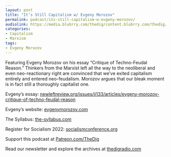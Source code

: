 ```yaml
---
layout: post
title: "It’s Still Capitalism w/ Evgeny Morozov"
permalink: podcast/its-still-capitalism-w-evgeny-morozov/
audiolink: https://media.blubrry.com/thedig/content.blubrry.com/thedig/The_Dig-EP_364-Morozov.mp3
categories:
- Capitalism
- Marxism
tags:
- Evgeny Morozov
---
```


Featuring Evgeny Morozov on his essay “Critique of Techno-Feudal Reason.” Thinkers from the Marxist left all the way to the neoliberal and even neo-reactionary right are convinced that we’ve exited capitalism entirely and entered neo-feudalism. Morozov argues that our bleak moment is in fact still a thoroughly capitalist one. 

Evgeny’s essay: [newleftreview.org/issues/ii133/articles/evgeny-morozov-critique-of-techno-feudal-reason](http://newleftreview.org/issues/ii133/articles/evgeny-morozov-critique-of-techno-feudal-reason)

Evgeny’s website: [evgenymorozov.com](http://evgenymorozov.com)

The Syllabus: [the-syllabus.com](http://the-syllabus.com)

Register for Socialism 2022: [socialismconference.org](http://socialismconference.org)

Support this podcast at [Patreon.com/TheDig](http://Patreon.com/TheDig)

Read our newsletter and explore the archives at [thedigradio.com](http://thedigradio.com)

